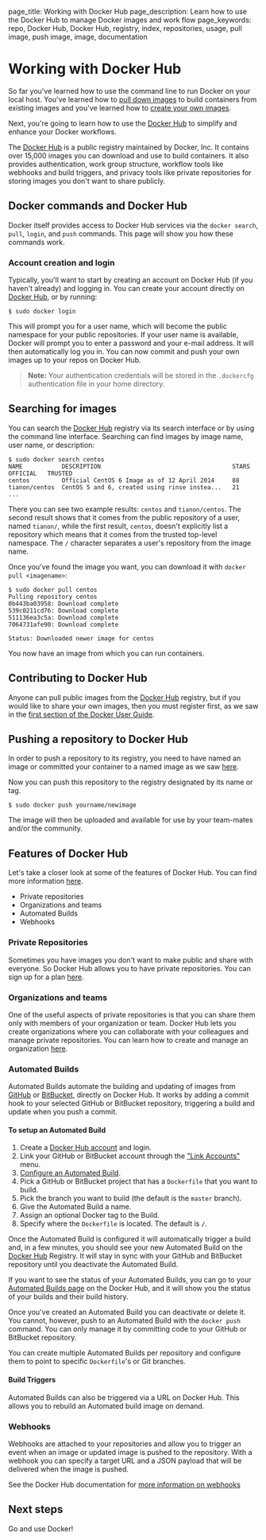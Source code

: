 page_title: Working with Docker Hub
page_description: Learn how to use the Docker Hub to manage Docker images and work flow
page_keywords: repo, Docker Hub, Docker Hub, registry, index, repositories, usage, pull image, push image, image, documentation

# Working with Docker Hub

So far you've learned how to use the command line to run Docker on your local host.
You've learned how to [pull down images](/userguide/usingdocker/) to build containers
from existing images and you've learned how to [create your own images](/userguide/dockerimages).

Next, you're going to learn how to use the [Docker Hub](https://hub.docker.com) to
simplify and enhance your Docker workflows.

The [Docker Hub](https://hub.docker.com) is a public registry maintained by Docker,
Inc. It contains over 15,000 images you can download and use to build containers. It also
provides authentication, work group structure, workflow tools like webhooks and build
triggers, and privacy tools like private repositories for storing images you don't want
to share publicly.

## Docker commands and Docker Hub

Docker itself provides access to Docker Hub services via the `docker search`,
`pull`, `login`, and `push` commands. This page will show you how these commands work.

### Account creation and login
Typically, you'll want to start by creating an account on Docker Hub (if you haven't
already) and logging in. You can create your account directly on
[Docker Hub](https://hub.docker.com/account/signup/), or by running:

    $ sudo docker login

This will prompt you for a user name, which will become the public namespace for your
public repositories.
If your user name is available, Docker will prompt you to enter a password and your
e-mail address. It will then automatically log you in. You can now commit and
push your own images up to your repos on Docker Hub.

> **Note:**
> Your authentication credentials will be stored in the `.dockercfg`
> authentication file in your home directory.

## Searching for images

You can search the [Docker Hub](https://hub.docker.com) registry via its search
interface or by using the command line interface. Searching can find images by image
name, user name, or description:

    $ sudo docker search centos
    NAME           DESCRIPTION                                     STARS     OFFICIAL   TRUSTED
    centos         Official CentOS 6 Image as of 12 April 2014     88
    tianon/centos  CentOS 5 and 6, created using rinse instea...   21
    ...

There you can see two example results: `centos` and
`tianon/centos`. The second result shows that it comes from
the public repository of a user, named `tianon/`, while the first result,
`centos`, doesn't explicitly list a repository which means that it comes from the
trusted top-level namespace. The `/` character separates a user's
repository from the image name.

Once you've found the image you want, you can download it with `docker pull <imagename>`:

    $ sudo docker pull centos
    Pulling repository centos
    0b443ba03958: Download complete
    539c0211cd76: Download complete
    511136ea3c5a: Download complete
    7064731afe90: Download complete

    Status: Downloaded newer image for centos

You now have an image from which you can run containers.

## Contributing to Docker Hub

Anyone can pull public images from the [Docker Hub](https://hub.docker.com)
registry, but if you would like to share your own images, then you must
register first, as we saw in the [first section of the Docker User
Guide](/userguide/dockerhub/).

## Pushing a repository to Docker Hub

In order to push a repository to its registry, you need to have named an image
or committed your container to a named image as we saw
[here](/userguide/dockerimages).

Now you can push this repository to the registry designated by its name or tag.

    $ sudo docker push yourname/newimage

The image will then be uploaded and available for use by your team-mates and/or the
community.

## Features of Docker Hub

Let's take a closer look at some of the features of Docker Hub. You can find more
information [here](http://docs.docker.com/docker-hub/).

* Private repositories
* Organizations and teams
* Automated Builds
* Webhooks

### Private Repositories

Sometimes you have images you don't want to make public and share with
everyone. So Docker Hub allows you to have private repositories. You can
sign up for a plan [here](https://registry.hub.docker.com/plans/).

### Organizations and teams

One of the useful aspects of private repositories is that you can share
them only with members of your organization or team. Docker Hub lets you
create organizations where you can collaborate with your colleagues and
manage private repositories. You can learn how to create and manage an organization
[here](https://registry.hub.docker.com/account/organizations/).

### Automated Builds

Automated Builds automate the building and updating of images from
[GitHub](https://www.github.com) or [BitBucket](http://bitbucket.com), directly on Docker
Hub. It works by adding a commit hook to your selected GitHub or BitBucket repository,
triggering a build and update when you push a commit.

#### To setup an Automated Build

1.  Create a [Docker Hub account](https://hub.docker.com/) and login.
2.  Link your GitHub or BitBucket account through the ["Link Accounts"](https://registry.hub.docker.com/account/accounts/) menu.
3.  [Configure an Automated Build](https://registry.hub.docker.com/builds/add/).
4.  Pick a GitHub or BitBucket project that has a `Dockerfile` that you want to build.
5.  Pick the branch you want to build (the default is the `master` branch).
6.  Give the Automated Build a name.
7.  Assign an optional Docker tag to the Build.
8.  Specify where the `Dockerfile` is located. The default is `/`.

Once the Automated Build is configured it will automatically trigger a
build and, in a few minutes, you should see your new Automated Build on the [Docker Hub](https://hub.docker.com)
Registry. It will stay in sync with your GitHub and BitBucket repository until you
deactivate the Automated Build.

If you want to see the status of your Automated Builds, you can go to your
[Automated Builds page](https://registry.hub.docker.com/builds/) on the Docker Hub,
and it will show you the status of your builds and their build history.

Once you've created an Automated Build you can deactivate or delete it. You
cannot, however, push to an Automated Build with the `docker push` command.
You can only manage it by committing code to your GitHub or BitBucket
repository.

You can create multiple Automated Builds per repository and configure them
to point to specific `Dockerfile`'s or Git branches.

#### Build Triggers

Automated Builds can also be triggered via a URL on Docker Hub. This
allows you to rebuild an Automated build image on demand.

### Webhooks

Webhooks are attached to your repositories and allow you to trigger an
event when an image or updated image is pushed to the repository. With
a webhook you can specify a target URL and a JSON payload that will be
delivered when the image is pushed.

See the Docker Hub documentation for [more information on
webhooks](http://docs.docker.com/docker-hub/repos/#webhooks)

## Next steps

Go and use Docker!

